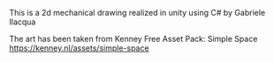 This is a 2d mechanical drawing realized in unity using C# by Gabriele Ilacqua

The art has been taken from Kenney
Free Asset Pack: Simple Space
https://kenney.nl/assets/simple-space
